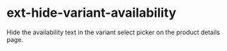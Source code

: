 # ext-hide-variant-availability

Hide the availability text in the variant select picker on the product details page.